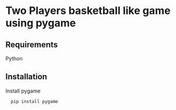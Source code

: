 
# Two Players basketball like game using pygame







## Requirements

Python

## Installation

Install pygame

```bash
  pip install pygame
```
